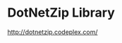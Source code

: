 <!--
id: 320660710
link: http://kevinisom.info/post/320660710/dotnetzip-library
slug: dotnetzip-library
date: Thu Jan 07 2010 14:31:32 GMT+1300 (NZDT)
raw: {"blog_name":"kevinisom","id":320660710,"post_url":"http://kevinisom.info/post/320660710/dotnetzip-library","slug":"dotnetzip-library","type":"link","date":"2010-01-07 01:31:32 GMT","timestamp":1262827892,"state":"published","format":"html","reblog_key":"4lz5wqV5","tags":[],"short_url":"http://tmblr.co/Zw68YyJ7EJc","highlighted":[],"feed_item":"http://dotnetzip.codeplex.com/","from_feed_id":"650234","note_count":0,"title":"DotNetZip Library","url":"http://dotnetzip.codeplex.com/","description":""}
publish: 2010-01-07
tags: 
title: DotNetZip Library
-->


DotNetZip Library
=================

<http://dotnetzip.codeplex.com/>

